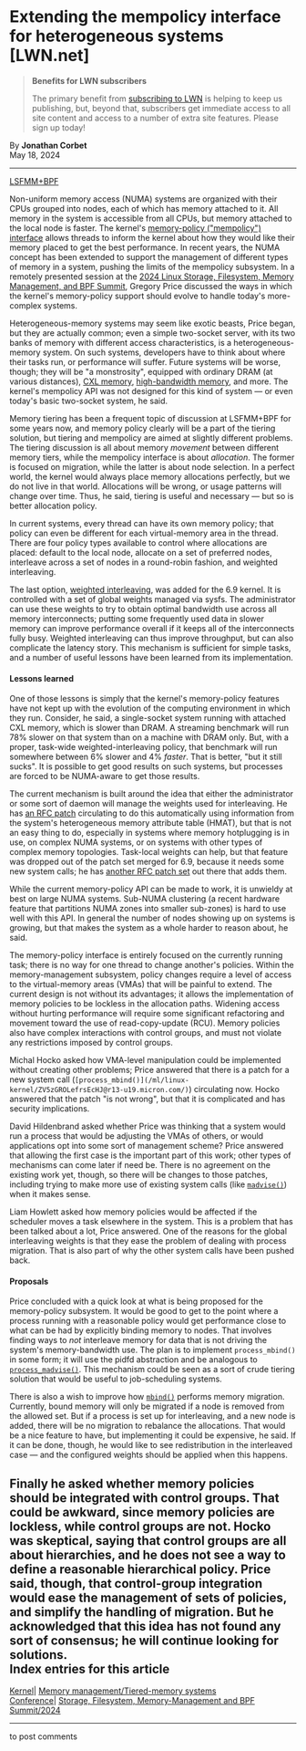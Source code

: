 # Extending the mempolicy interface for heterogeneous systems [LWN.net]

> **Benefits for LWN subscribers**
> 
> The primary benefit from [subscribing to LWN](/Promo/nst-nag5/subscribe) is helping to keep us publishing, but, beyond that, subscribers get immediate access to all site content and access to a number of extra site features. Please sign up today! 

By **Jonathan Corbet**  
May 18, 2024 

* * *

[LSFMM+BPF](/Articles/lsfmmbpf2024/)

Non-uniform memory access (NUMA) systems are organized with their CPUs grouped into nodes, each of which has memory attached to it. All memory in the system is accessible from all CPUs, but memory attached to the local node is faster. The kernel's [memory-policy ("mempolicy") interface](https://man7.org/linux/man-pages/man2/set_mempolicy.2.html) allows threads to inform the kernel about how they would like their memory placed to get the best performance. In recent years, the NUMA concept has been extended to support the management of different types of memory in a system, pushing the limits of the mempolicy subsystem. In a remotely presented session at the [2024 Linux Storage, Filesystem, Memory Management, and BPF Summit](https://events.linuxfoundation.org/lsfmmbpf/), Gregory Price discussed the ways in which the kernel's memory-policy support should evolve to handle today's more-complex systems. 

Heterogeneous-memory systems may seem like exotic beasts, Price began, but they are actually common; even a simple two-socket server, with its two banks of memory with different access characteristics, is a heterogeneous-memory system. On such systems, developers have to think about where their tasks run, or performance will suffer. Future systems will be worse, though; they will be "a monstrosity", equipped with ordinary DRAM (at various distances), [CXL memory](https://en.wikipedia.org/wiki/Compute_Express_Link), [high-bandwidth memory](https://en.wikipedia.org/wiki/High_Bandwidth_Memory), and more. The kernel's mempolicy API was not designed for this kind of system — or even today's basic two-socket system, he said. 

Memory tiering has been a frequent topic of discussion at LSFMM+BPF for some years now, and memory policy clearly will be a part of the tiering solution, but tiering and mempolicy are aimed at slightly different problems. The tiering discussion is all about memory _movement_ between different memory tiers, while the mempolicy interface is about _allocation_. The former is focused on migration, while the latter is about node selection. In a perfect world, the kernel would always place memory allocations perfectly, but we do not live in that world. Allocations will be wrong, or usage patterns will change over time. Thus, he said, tiering is useful and necessary — but so is better allocation policy. 

In current systems, every thread can have its own memory policy; that policy can even be different for each virtual-memory area in the thread. There are four policy types available to control where allocations are placed: default to the local node, allocate on a set of preferred nodes, interleave across a set of nodes in a round-robin fashion, and weighted interleaving. 

The last option, [weighted interleaving](/Articles/948037/), was added for the 6.9 kernel. It is controlled with a set of global weights managed via sysfs. The administrator can use these weights to try to obtain optimal bandwidth use across all memory interconnects; putting some frequently used data in slower memory can improve performance overall if it keeps all of the interconnects fully busy. Weighted interleaving can thus improve throughput, but can also complicate the latency story. This mechanism is sufficient for simple tasks, and a number of useful lessons have been learned from its implementation. 

#### Lessons learned

One of those lessons is simply that the kernel's memory-policy features have not kept up with the evolution of the computing environment in which they run. Consider, he said, a single-socket system running with attached CXL memory, which is slower than DRAM. A streaming benchmark will run 78% slower on that system than on a machine with DRAM only. But, with a proper, task-wide weighted-interleaving policy, that benchmark will run somewhere between 6% slower and 4%  _faster_. That is better, "but it still sucks". It is possible to get good results on such systems, but processes are forced to be NUMA-aware to get those results. 

The current mechanism is built around the idea that either the administrator or some sort of daemon will manage the weights used for interleaving. He has [an RFC patch](/ml/linux-kernel/20240220202529.2365-1-gregory.price@memverge.com/) circulating to do this automatically using information from the system's heterogeneous memory attribute table (HMAT), but that is not an easy thing to do, especially in systems where memory hotplugging is in use, on complex NUMA systems, or on systems with other types of complex memory topologies. Task-local weights can help, but that feature was dropped out of the patch set merged for 6.9, because it needs some new system calls; he has [another RFC patch set](/Articles/969379/) out there that adds them. 

While the current memory-policy API can be made to work, it is unwieldy at best on large NUMA systems. Sub-NUMA clustering (a recent hardware feature that partitions NUMA zones into smaller sub-zones) is hard to use well with this API. In general the number of nodes showing up on systems is growing, but that makes the system as a whole harder to reason about, he said. 

The memory-policy interface is entirely focused on the currently running task; there is no way for one thread to change another's policies. Within the memory-management subsystem, policy changes require a level of access to the virtual-memory areas (VMAs) that will be painful to extend. The current design is not without its advantages; it allows the implementation of memory policies to be lockless in the allocation paths. Widening access without hurting performance will require some significant refactoring and movement toward the use of read-copy-update (RCU). Memory policies also have complex interactions with control groups, and must not violate any restrictions imposed by control groups. 

Michal Hocko asked how VMA-level manipulation could be implemented without creating other problems; Price answered that there is a patch for a new system call (`[process_mbind()](/ml/linux-kernel/ZV5zGROLefrsEcHJ@r13-u19.micron.com/)`) circulating now. Hocko answered that the patch "is not wrong", but that it is complicated and has security implications. 

David Hildenbrand asked whether Price was thinking that a system would run a process that would be adjusting the VMAs of others, or would applications opt into some sort of management scheme? Price answered that allowing the first case is the important part of this work; other types of mechanisms can come later if need be. There is no agreement on the existing work yet, though, so there will be changes to those patches, including trying to make more use of existing system calls (like [`madvise()`](https://man7.org/linux/man-pages/man2/madvise.2.html)) when it makes sense. 

Liam Howlett asked how memory policies would be affected if the scheduler moves a task elsewhere in the system. This is a problem that has been talked about a lot, Price answered. One of the reasons for the global interleaving weights is that they ease the problem of dealing with process migration. That is also part of why the other system calls have been pushed back. 

#### Proposals

Price concluded with a quick look at what is being proposed for the memory-policy subsystem. It would be good to get to the point where a process running with a reasonable policy would get performance close to what can be had by explicitly binding memory to nodes. That involves finding ways to _not_ interleave memory for data that is not driving the system's memory-bandwidth use. The plan is to implement `process_mbind()` in some form; it will use the pidfd abstraction and be analogous to [`process_madvise()`](/Articles/810076/). This mechanism could be seen as a sort of crude tiering solution that would be useful to job-scheduling systems. 

There is also a wish to improve how [`mbind()`](https://man7.org/linux/man-pages/man2/mbind.2.html) performs memory migration. Currently, bound memory will only be migrated if a node is removed from the allowed set. But if a process is set up for interleaving, and a new node is added, there will be no migration to rebalance the allocations. That would be a nice feature to have, but implementing it could be expensive, he said. If it can be done, though, he would like to see redistribution in the interleaved case — and the configured weights should be applied when this happens. 

Finally he asked whether memory policies should be integrated with control groups. That could be awkward, since memory policies are lockless, while control groups are not. Hocko was skeptical, saying that control groups are all about hierarchies, and he does not see a way to define a reasonable hierarchical policy. Price said, though, that control-group integration would ease the management of sets of policies, and simplify the handling of migration. But he acknowledged that this idea has not found any sort of consensus; he will continue looking for solutions.  
Index entries for this article  
---  
[Kernel](/Kernel/Index)| [Memory management/Tiered-memory systems](/Kernel/Index#Memory_management-Tiered-memory_systems)  
[Conference](/Archives/ConferenceIndex/)| [Storage, Filesystem, Memory-Management and BPF Summit/2024](/Archives/ConferenceIndex/#Storage_Filesystem_Memory-Management_and_BPF_Summit-2024)  
  


* * *

to post comments 
